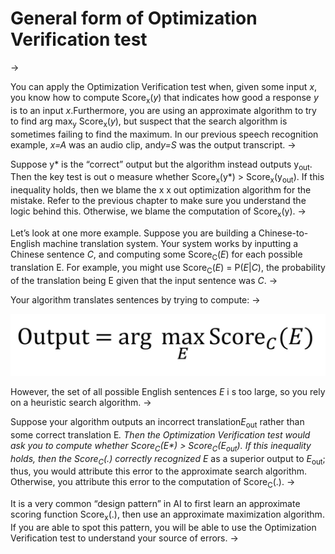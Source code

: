 # General form of Optimization Verification test
->


You can apply the Optimization Verification test when, given some input ​*x​*, you know how to compute Score​<sub>x</sub>​(*y​*) that indicates how good a response ​*y​* is to an input ​*x*.​ Furthermore, you are using an approximate algorithm to try to find arg max​<sub>y</sub>​ Score​<sub>x</sub>​(*y​*), but suspect that the search algorithm is sometimes failing to find the maximum. In our previous speech recognition example, ​*x=A​* was an audio clip, and ​*y=S​* was the output transcript.
->


Suppose y* is the “correct” output but the algorithm instead outputs y​<sub>out</sub>​. Then the key test is out​ o measure whether Score​<sub>x</sub>​(y*) > Score​<sub>x</sub>​(y​<sub>out</sub>). If this inequality holds, then we blame the x​ x​ out​ optimization algorithm for the mistake. Refer to the previous chapter to make sure you understand the logic behind this. Otherwise, we blame the computation of Score​<sub>x</sub>​(y).
->

Let’s look at one more example. Suppose you are building a Chinese-to-English machine
translation system. Your system works by inputting a Chinese sentence ​*C*,​ and computing
some Score​<sub>C</sub>​(​*E*)​ for each possible translation ​E.​ For example, you might use Score​<sub>C</sub>​(​*E*)​ = P(*E*|*C*), the probability of the translation being E given that the input sentence was ​*C*.
->

Your algorithm translates sentences by trying to compute:
->

![img](../imgs/C45_01.png)

However, the set of all possible English sentences ​*E* i​ s too large, so you rely on a heuristic search algorithm.
->

Suppose your algorithm outputs an incorrect translation ​*E​*<sub>out</sub>​ rather than some correct translation ​E​*. Then the Optimization Verification test would ask you to compute whether Score​<sub>C</sub>​(*E**) > Score​<sub>C</sub>​(*E*<sub>out</sub>). If this inequality holds, then the Score​<sub>C</sub>​(.) correctly recognized E* as a superior output to *E​*<sub>out</sub>​; thus, you would attribute this error to the approximate search algorithm. Otherwise, you attribute this error to the computation of Score​<sub>C</sub>​(.).
->

It is a very common “design pattern” in AI to first learn an approximate scoring function
Score​<sub>x</sub>​(.), then use an approximate maximization algorithm. If you are able to spot this pattern, you will be able to use the Optimization Verification test to understand your source of errors.
->